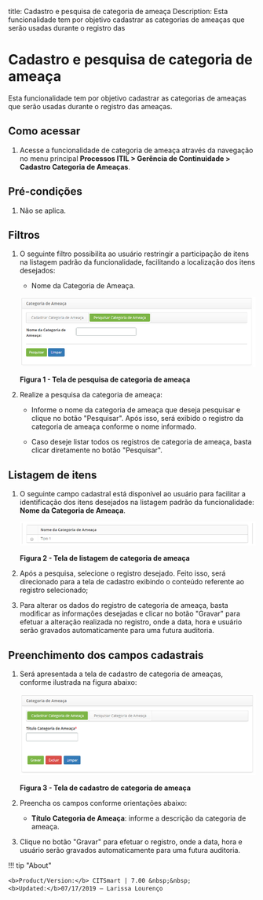 title: Cadastro e pesquisa de categoria de ameaça
Description: Esta funcionalidade tem por objetivo cadastrar as categorias de ameaças que serão usadas durante o registro das 
# Cadastro e pesquisa de categoria de ameaça

Esta funcionalidade tem por objetivo cadastrar as categorias de ameaças que serão usadas durante o registro das ameaças.

Como acessar
--------------

1. Acesse a funcionalidade de categoria de ameaça através da navegação no menu principal 
**Processos ITIL > Gerência de Continuidade > Cadastro Categoria de Ameaças**.

Pré-condições
--------------

1. Não se aplica.

Filtros
--------

1. O seguinte filtro possibilita ao usuário restringir a participação de itens na listagem padrão da funcionalidade, facilitando 
a localização dos itens desejados:

    - Nome da Categoria de Ameaça.
    
    ![Pesquisa](images/cat-amea.img1.png)
    
    **Figura 1 - Tela de pesquisa de categoria de ameaça**
    
2. Realize a pesquisa da categoria de ameaça:

    - Informe o nome da categoria de ameaça que deseja pesquisar e clique no botão "Pesquisar". Após isso, será exibido o 
    registro da categoria de ameaça conforme o nome informado.

    - Caso deseje listar todos os registros de categoria de ameaça, basta clicar diretamente no botão "Pesquisar".

Listagem de itens
-------------------

1. O seguinte campo cadastral está disponível ao usuário para facilitar a identificação dos itens desejados na listagem padrão
da funcionalidade: **Nome da Categoria de Ameaça**.

    ![Listagem](images/cat-amea.img2.png)
    
    **Figura 2 - Tela de listagem de categoria de ameaça**
    
2. Após a pesquisa, selecione o registro desejado. Feito isso, será direcionado para a tela de cadastro exibindo o conteúdo 
referente ao registro selecionado;

3. Para alterar os dados do registro de categoria de ameaça, basta modificar as informações desejadas e clicar no botão "Gravar" 
para efetuar a alteração realizada no registro, onde a data, hora e usuário serão gravados automaticamente para uma futura 
auditoria.

Preenchimento dos campos cadastrais
-------------------------------------

1. Será apresentada a tela de cadastro de categoria de ameaças, conforme ilustrada na figura abaixo:

    ![Cadastro](images/cat-amea.img3.png)
    
    **Figura 3 - Tela de cadastro de categoria de ameaça**
    
2. Preencha os campos conforme orientações abaixo:

    - **Título Categoria de Ameaça**: informe a descrição da categoria de ameaça.
    
3. Clique no botão "Gravar" para efetuar o registro, onde a data, hora e usuário serão gravados automaticamente para uma futura 
auditoria.

!!! tip "About"

    <b>Product/Version:</b> CITSmart | 7.00 &nbsp;&nbsp;
    <b>Updated:</b>07/17/2019 – Larissa Lourenço
